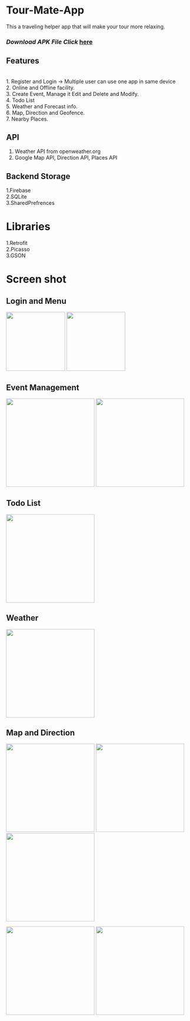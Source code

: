 # Tour-Mate-App
This a traveling helper app that will make your tour more relaxing.


### *Download APK File Click* [here](https://drive.google.com/drive/folders/1-cD_EGZoG1yAOOjfE7uGWynHYNAGpbwV)



## Features 
<br />1. Register and Login -> Multiple user can use one app in same device
<br />2. Online and Offline facility.
<br />3. Create Event, Manage it Edit and Delete and Modify.
<br />4. Todo List
<br />5. Weather and Forecast info.
<br />6. Map, Direction and Geofence.
<br />7. Nearby Places.

## API <br />
1. Weather API from openweather.org <br />
2. Google Map API, Direction API, Places API <br />

## Backend Storage <br />
1.Firebase<br />
2.SQLite<br />
3.SharedPrefrences<br />

# Libraries<br />
1.Retrofit<br />
2.Picasso<br />
3.GSON<br />

# Screen shot

## Login and Menu
<img src="https://user-images.githubusercontent.com/16152317/37268196-ef1d0022-25ee-11e8-8f14-ae7e4f01273a.png" width=160>  <img src="https://user-images.githubusercontent.com/16152317/37268199-efa027b8-25ee-11e8-930f-fc794acf63e8.png" width=160> 
## Event Management
<img src="https://user-images.githubusercontent.com/16152317/37268201-f0223622-25ee-11e8-813c-ddc5a6307454.png" height=240> <img src="https://user-images.githubusercontent.com/16152317/37268202-f060df80-25ee-11e8-832f-8f07858ac4d8.png" height=240>
## Todo List
<img src="https://user-images.githubusercontent.com/16152317/37268206-f09e9334-25ee-11e8-9b22-f84c0eb2508d.png" height=240>

## Weather
<img src="https://user-images.githubusercontent.com/16152317/37268207-f0e64a94-25ee-11e8-93a0-2748e58ffe8f.png" height=240>

## Map and Direction
<img src="https://user-images.githubusercontent.com/16152317/37268208-f1248a70-25ee-11e8-8cdc-f1225396b30a.png" height=240> <img src="https://user-images.githubusercontent.com/16152317/37268209-f163e710-25ee-11e8-9c15-1ae959384fef.png" height=240> <img src="https://user-images.githubusercontent.com/16152317/37268210-f1b31510-25ee-11e8-9fde-99108f4a4e44.png" height=240>

<img src="https://user-images.githubusercontent.com/16152317/37268211-f1f57d10-25ee-11e8-8576-6d29fd8deea2.png" height=240> <img src="https://user-images.githubusercontent.com/16152317/37268212-f233ec80-25ee-11e8-85d9-9f2a7c8354a2.png" height=240>
